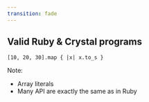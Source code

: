 ```yaml
---
transition: fade
---
```

## Valid Ruby & Crystal programs

```playground
[10, 20, 30].map { |x| x.to_s }
```

Note:

* Array literals
* Many API are exactly the same as in Ruby
